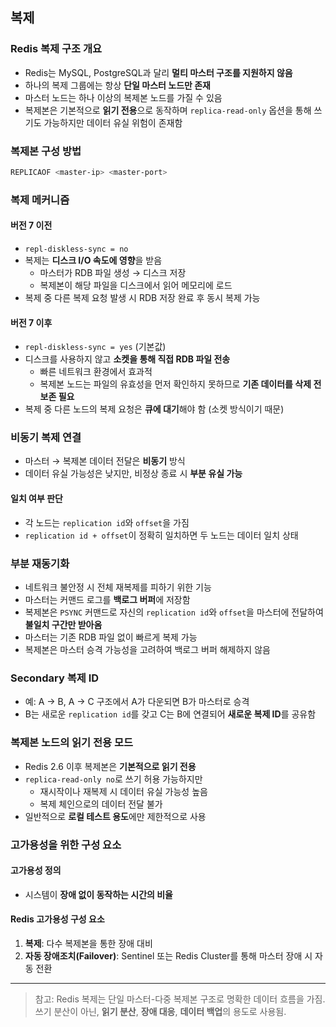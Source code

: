 ## 복제

### Redis 복제 구조 개요
- Redis는 MySQL, PostgreSQL과 달리 **멀티 마스터 구조를 지원하지 않음**
- 하나의 복제 그룹에는 항상 **단일 마스터 노드만 존재**
- 마스터 노드는 하나 이상의 복제본 노드를 가질 수 있음
- 복제본은 기본적으로 **읽기 전용**으로 동작하며 `replica-read-only` 옵션을 통해 쓰기도 가능하지만 데이터 유실 위험이 존재함

### 복제본 구성 방법
```bash
REPLICAOF <master-ip> <master-port>
```

### 복제 메커니즘

#### 버전 7 이전
- `repl-diskless-sync = no`
- 복제는 **디스크 I/O 속도에 영향**을 받음
    - 마스터가 RDB 파일 생성 → 디스크 저장
    - 복제본이 해당 파일을 디스크에서 읽어 메모리에 로드
- 복제 중 다른 복제 요청 발생 시 RDB 저장 완료 후 동시 복제 가능

#### 버전 7 이후
- `repl-diskless-sync = yes` (기본값)
- 디스크를 사용하지 않고 **소켓을 통해 직접 RDB 파일 전송**
    - 빠른 네트워크 환경에서 효과적
    - 복제본 노드는 파일의 유효성을 먼저 확인하지 못하므로 **기존 데이터를 삭제 전 보존 필요**
- 복제 중 다른 노드의 복제 요청은 **큐에 대기**해야 함 (소켓 방식이기 때문)

### 비동기 복제 연결
- 마스터 → 복제본 데이터 전달은 **비동기** 방식
- 데이터 유실 가능성은 낮지만, 비정상 종료 시 **부분 유실 가능**

#### 일치 여부 판단
- 각 노드는 `replication id`와 `offset`을 가짐
- `replication id + offset`이 정확히 일치하면 두 노드는 데이터 일치 상태

### 부분 재동기화
- 네트워크 불안정 시 전체 재복제를 피하기 위한 기능
- 마스터는 커맨드 로그를 **백로그 버퍼**에 저장함
- 복제본은 `PSYNC` 커맨드로 자신의 `replication id`와 `offset`을 마스터에 전달하여 **불일치 구간만 받아옴**
- 마스터는 기존 RDB 파일 없이 빠르게 복제 가능
- 복제본은 마스터 승격 가능성을 고려하여 백로그 버퍼 해제하지 않음

### Secondary 복제 ID
- 예: A → B, A → C 구조에서 A가 다운되면 B가 마스터로 승격
- B는 새로운 `replication id`를 갖고 C는 B에 연결되어 **새로운 복제 ID**를 공유함

### 복제본 노드의 읽기 전용 모드
- Redis 2.6 이후 복제본은 **기본적으로 읽기 전용**
- `replica-read-only no`로 쓰기 허용 가능하지만
    - 재시작이나 재복제 시 데이터 유실 가능성 높음
    - 복제 체인으로의 데이터 전달 불가
- 일반적으로 **로컬 테스트 용도**에만 제한적으로 사용

### 고가용성을 위한 구성 요소
#### 고가용성 정의
- 시스템이 **장애 없이 동작하는 시간의 비율**

#### Redis 고가용성 구성 요소
1. **복제**: 다수 복제본을 통한 장애 대비
2. **자동 장애조치(Failover)**: Sentinel 또는 Redis Cluster를 통해 마스터 장애 시 자동 전환

---

> 참고: Redis 복제는 단일 마스터-다중 복제본 구조로 명확한 데이터 흐름을 가짐. 쓰기 분산이 아닌, **읽기 분산**, **장애 대응**, **데이터 백업**의 용도로 사용됨.
